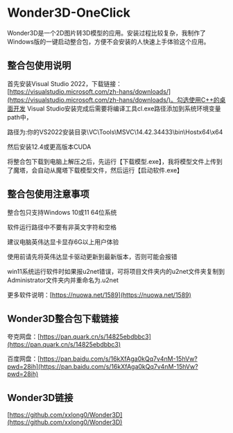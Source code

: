 # Wonder3D-OneClick

Wonder3D是一个2D图片转3D模型的应用。安装过程比较复杂，我制作了Windows版的一键启动整合包，方便不会安装的人快速上手体验这个应用。



## 整合包使用说明

首先安装Visual Studio 2022，下载链接：[https://visualstudio.microsoft.com/zh-hans/downloads/](https://visualstudio.microsoft.com/zh-hans/downloads/)。勾选使用C++的桌面开发
Visual Studio安装完成后需要将编译工具cl.exe路径添加到系统环境变量path中，

路径为:你的VS2022安装目录\VC\Tools\MSVC\14.42.34433\bin\Hostx64\x64

然后安装12.4或更高版本CUDA

将整合包下载到电脑上解压之后，先运行【下载模型.exe】，我将模型文件上传到了魔塔，会自动从魔塔下载模型文件，然后运行【启动软件.exe】

## 整合包使用注意事项

整合包只支持Windows 10或11 64位系统

软件运行路径中不要有非英文字符和空格

建议电脑英伟达显卡显存6G以上用户体验

使用前请先将英伟达显卡驱动更新到最新版本，否则可能会报错

win11系统运行软件时如果报u2net错误，可将项目文件夹内的u2net文件夹复制到Administrator文件夹内并重命名为.u2net

更多软件说明：[https://nuowa.net/1589](https://nuowa.net/1589)

## Wonder3D整合包下载链接

夸克网盘：[https://pan.quark.cn/s/14825ebdbbc3](https://pan.quark.cn/s/14825ebdbbc3)

百度网盘：[https://pan.baidu.com/s/16kXfAga0kQq7v4nM-15hVw?pwd=28ih](https://pan.baidu.com/s/16kXfAga0kQq7v4nM-15hVw?pwd=28ih)

## Wonder3D链接

[https://github.com/xxlong0/Wonder3D](https://github.com/xxlong0/Wonder3D)
